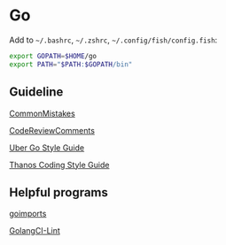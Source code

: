# Go

Add to `~/.bashrc`, `~/.zshrc`, `~/.config/fish/config.fish`:

```sh
export GOPATH=$HOME/go
export PATH="$PATH:$GOPATH/bin"
```

## Guideline

[CommonMistakes](https://github.com/golang/go/wiki/CommonMistakes)

[CodeReviewComments](https://github.com/golang/go/wiki/CodeReviewComments)

[Uber Go Style Guide](https://github.com/uber-go/guide/blob/master/style.md)

[Thanos Coding Style Guide](https://thanos.io/contributing/coding-style-guide.md/)

## Helpful programs

[goimports](https://pkg.go.dev/golang.org/x/tools/cmd/goimports?tab=doc)

[GolangCI-Lint](https://github.com/golangci/golangci-lint)
